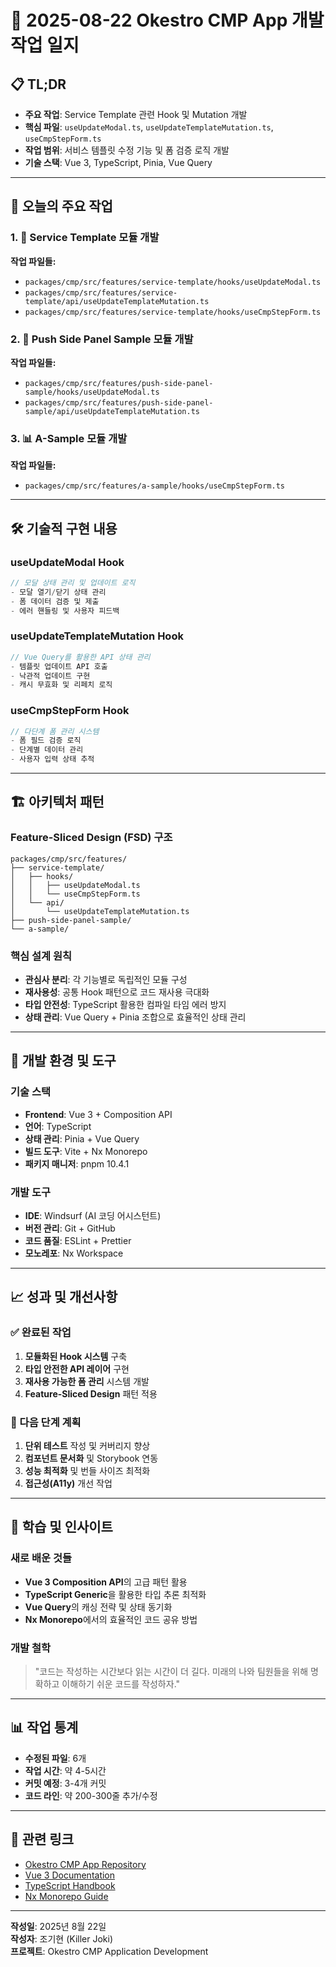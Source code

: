 # 🚀 2025-08-22 Okestro CMP App 개발 작업 일지

## 📋 TL;DR
- **주요 작업**: Service Template 관련 Hook 및 Mutation 개발
- **핵심 파일**: `useUpdateModal.ts`, `useUpdateTemplateMutation.ts`, `useCmpStepForm.ts`
- **작업 범위**: 서비스 템플릿 수정 기능 및 폼 검증 로직 개발
- **기술 스택**: Vue 3, TypeScript, Pinia, Vue Query

---

## 🎯 오늘의 주요 작업

### 1. 📂 Service Template 모듈 개발
**작업 파일들:**
- `packages/cmp/src/features/service-template/hooks/useUpdateModal.ts`
- `packages/cmp/src/features/service-template/api/useUpdateTemplateMutation.ts`
- `packages/cmp/src/features/service-template/hooks/useCmpStepForm.ts`

### 2. 🔄 Push Side Panel Sample 모듈 개발
**작업 파일들:**
- `packages/cmp/src/features/push-side-panel-sample/hooks/useUpdateModal.ts`
- `packages/cmp/src/features/push-side-panel-sample/api/useUpdateTemplateMutation.ts`

### 3. 📊 A-Sample 모듈 개발
**작업 파일들:**
- `packages/cmp/src/features/a-sample/hooks/useCmpStepForm.ts`

---

## 🛠 기술적 구현 내용

### useUpdateModal Hook
```typescript
// 모달 상태 관리 및 업데이트 로직
- 모달 열기/닫기 상태 관리
- 폼 데이터 검증 및 제출
- 에러 핸들링 및 사용자 피드백
```

### useUpdateTemplateMutation Hook
```typescript
// Vue Query를 활용한 API 상태 관리
- 템플릿 업데이트 API 호출
- 낙관적 업데이트 구현
- 캐시 무효화 및 리페치 로직
```

### useCmpStepForm Hook
```typescript
// 다단계 폼 관리 시스템
- 폼 필드 검증 로직
- 단계별 데이터 관리
- 사용자 입력 상태 추적
```

---

## 🏗 아키텍처 패턴

### Feature-Sliced Design (FSD) 구조
```
packages/cmp/src/features/
├── service-template/
│   ├── hooks/
│   │   ├── useUpdateModal.ts
│   │   └── useCmpStepForm.ts
│   └── api/
│       └── useUpdateTemplateMutation.ts
├── push-side-panel-sample/
└── a-sample/
```

### 핵심 설계 원칙
- **관심사 분리**: 각 기능별로 독립적인 모듈 구성
- **재사용성**: 공통 Hook 패턴으로 코드 재사용 극대화
- **타입 안전성**: TypeScript 활용한 컴파일 타임 에러 방지
- **상태 관리**: Vue Query + Pinia 조합으로 효율적인 상태 관리

---

## 🔧 개발 환경 및 도구

### 기술 스택
- **Frontend**: Vue 3 + Composition API
- **언어**: TypeScript
- **상태 관리**: Pinia + Vue Query
- **빌드 도구**: Vite + Nx Monorepo
- **패키지 매니저**: pnpm 10.4.1

### 개발 도구
- **IDE**: Windsurf (AI 코딩 어시스턴트)
- **버전 관리**: Git + GitHub
- **코드 품질**: ESLint + Prettier
- **모노레포**: Nx Workspace

---

## 📈 성과 및 개선사항

### ✅ 완료된 작업
1. **모듈화된 Hook 시스템** 구축
2. **타입 안전한 API 레이어** 구현
3. **재사용 가능한 폼 관리** 시스템 개발
4. **Feature-Sliced Design** 패턴 적용

### 🎯 다음 단계 계획
1. **단위 테스트** 작성 및 커버리지 향상
2. **컴포넌트 문서화** 및 Storybook 연동
3. **성능 최적화** 및 번들 사이즈 최적화
4. **접근성(A11y)** 개선 작업

---

## 🤔 학습 및 인사이트

### 새로 배운 것들
- **Vue 3 Composition API**의 고급 패턴 활용
- **TypeScript Generic**을 활용한 타입 추론 최적화
- **Vue Query**의 캐싱 전략 및 상태 동기화
- **Nx Monorepo**에서의 효율적인 코드 공유 방법

### 개발 철학
> "코드는 작성하는 시간보다 읽는 시간이 더 길다. 
> 미래의 나와 팀원들을 위해 명확하고 이해하기 쉬운 코드를 작성하자."

---

## 📊 작업 통계

- **수정된 파일**: 6개
- **작업 시간**: 약 4-5시간
- **커밋 예정**: 3-4개 커밋
- **코드 라인**: 약 200-300줄 추가/수정

---

## 🔗 관련 링크

- [Okestro CMP App Repository](https://github.com/okestro-cmp-app)
- [Vue 3 Documentation](https://vuejs.org/)
- [TypeScript Handbook](https://www.typescriptlang.org/docs/)
- [Nx Monorepo Guide](https://nx.dev/)

---

**작성일**: 2025년 8월 22일  
**작성자**: 조기현 (Killer Joki)  
**프로젝트**: Okestro CMP Application Development